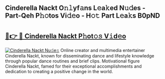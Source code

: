 ## Cinderella Nackt O𝚗𝚕yf𝚊ns L𝚎a𝚔ed N𝚞𝚍es - Part-Qeh P𝚑𝚘tos Vi𝚍𝚎o - H𝚘𝚝 Part L𝚎a𝚔s B0pND

# <h2><a href="http://kf7t52d.oniu.top/?m=Cinderella+Nackt">🔗👉 🔴 Cinderella Nackt P𝚑ot𝚘𝚜 V𝚒d𝚎o</a></h2>

[![Cinderella Nackt Nu𝚍e𝚜](https://i.imgur.com/0qMVB7G.gif)](http://kf7t52d.oniu.top/?m=Cinderella+Nackt)
Online creator and multimedia entertainer Cinderella Nackt, known for disseminating dance and lifestyle knowledge through popular dance routines and brief clips. Motivational figure Cinderella Nackt, famed for their exceptional accomplishments and dedication to creating a positive change in the world.  
